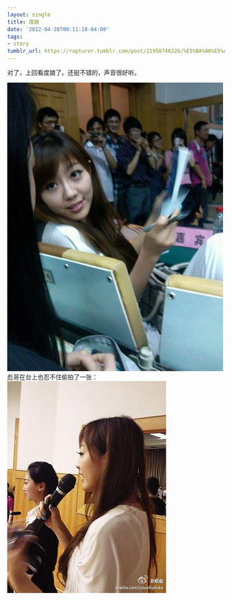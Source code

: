 ```yaml
---
layout: single
title: 度娘
date: '2012-04-28T00:11:18-04:00'
tags:
- story
tumblr_url: https://rapturer.tumblr.com/post/21958746226/%E5%BA%A6%E5%A8%98
---
```

对了，上回看度娘了。还挺不错的，声音很好听。

![](/assets/img/tumblr_m368xpgsx71r0cnr9.jpg)彪哥在台上也忍不住偷拍了一张： ![](/assets/img/tumblr_m368yky8fs1r0cnr9.jpg)

